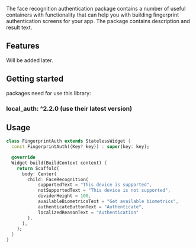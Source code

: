 <!--
This README describes the package. If you publish this package to pub.dev,
this README's contents appear on the landing page for your package.

For information about how to write a good package README, see the guide for
[writing package pages](https://dart.dev/guides/libraries/writing-package-pages).

For general information about developing packages, see the Dart guide for
[creating packages](https://dart.dev/guides/libraries/create-library-packages)
and the Flutter guide for
[developing packages and plugins](https://flutter.dev/developing-packages).
-->

The face recognition authentication package contains a number of useful containers with functionality that can help you with building fingerprint authentication screens for your app. The package contains description and result text.


## Features

Will be added later.

## Getting started

packages need for use this library:
### local_auth: ^2.2.0 (use their latest version)


## Usage

```dart
class FingerprintAuth extends StatelessWidget {
  const FingerprintAuth({Key? key}) : super(key: key);

  @override
  Widget build(BuildContext context) {
    return Scaffold(
      body: Center(
        child: FaceRecognition(
            supportedText = "This device is supported",
            notSupportedText = "This device is not supported",
            dividerHeight = 100,
            availableBiometricsText = "Get available biometrics",
            authenticateButtonText = "Authenticate",
            localizedReasonText = "Authentication"
        ),
      ),
    );
  }
}
```